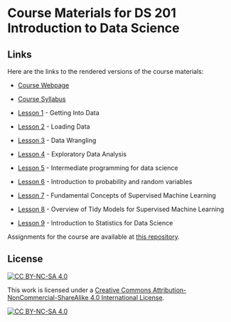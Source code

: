 # Course Materials for DS 201 Introduction to Data Science

## Links

Here are the links to the rendered versions of the course materials:

- [Course Webpage](https://intro-ds.netlify.app/)

- [Course Syllabus](https://intro-ds.netlify.app/syllabus)

- [Lesson 1](https://intro-ds.netlify.app/lesson01/) - Getting Into Data

- [Lesson 2](https://intro-ds.netlify.app/lesson02/) - Loading Data

- [Lesson 3](https://intro-ds.netlify.app/lesson03/) - Data Wrangling

- [Lesson 4](https://intro-ds.netlify.app/lesson04/) - Exploratory Data Analysis

- [Lesson 5](https://intro-ds.netlify.app/lesson05/) - Intermediate programming for data science

- [Lesson 6](https://intro-ds.netlify.app/lesson06/) - Introduction to probability and random variables

- [Lesson 7](https://intro-ds.netlify.app/lesson07/) - Fundamental Concepts of Supervised Machine Learning

- [Lesson 8](https://intro-ds.netlify.app/lesson08/) - Overview of Tidy Models for Supervised Machine Learning

- [Lesson 9](https://intro-ds.netlify.app/lesson09/) - Introduction to Statistics for Data Science


Assignments for the course are available at [this repository](https://github.com/jmgraham30/ds_201_assignments).


## License

[![CC BY-NC-SA 4.0][cc-by-nc-sa-shield]][cc-by-nc-sa]

This work is licensed under a
[Creative Commons Attribution-NonCommercial-ShareAlike 4.0 International License][cc-by-nc-sa].

[![CC BY-NC-SA 4.0][cc-by-nc-sa-image]][cc-by-nc-sa]

[cc-by-nc-sa]: http://creativecommons.org/licenses/by-nc-sa/4.0/
[cc-by-nc-sa-image]: https://licensebuttons.net/l/by-nc-sa/4.0/88x31.png
[cc-by-nc-sa-shield]: https://img.shields.io/badge/License-CC%20BY--NC--SA%204.0-lightgrey.svg